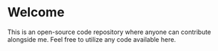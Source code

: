 # Welcome
This is an open-source code repository where anyone can contribute alongside me. Feel free to utilize any code available here.
